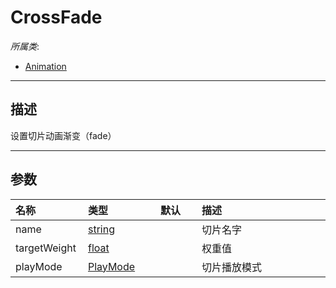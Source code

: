 # CrossFade

*所属类*:
* [Animation](/Api/Classes/Animation/Animation.md)
------------------------------------------------------------------------------------------
## 描述

设置切片动画渐变（fade）

------------------------------------------------------------------------------------------
## 参数

|<div style="width:100px">名称</div>|<div style="width:100px">类型</div>|<div style="width:50px">默认</div>|<div style="width:350px">描述</div>|
|:---|:---|:---|:---|
|name|[string](/Api/DataType/String.md)||切片名字|
|targetWeight|[float](/Api/DataType/Number.md)||权重值|
|playMode|[PlayMode](/Api/Enums/AnimationPlayMode.md)||切片播放模式|
